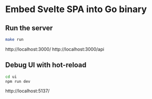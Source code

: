 # Embed Svelte SPA into Go binary


## Run the server

```sh
make run
```

http://localhost:3000/
http://localhost:3000/api

## Debug UI with hot-reload

```sh
cd ui
npm run dev
```

http://localhost:5137/
